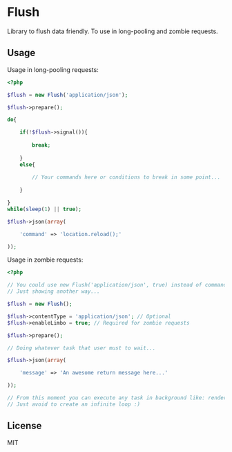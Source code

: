 Flush
=====

Library to flush data friendly. To use in long-pooling and zombie requests.

Usage
-----

Usage in long-pooling requests:
```php
<?php

$flush = new Flush('application/json');

$flush->prepare();

do{

    if(!$flush->signal()){
    
        break;
    
    }
    else{
    
        // Your commands here or conditions to break in some point...
    
    }

}
while(sleep(1) || true);

$flush->json(array(

    'command' => 'location.reload();'

));
```

Usage in zombie requests:
```php
<?php

// You could use new Flush('application/json', true) instead of commands bellow.
// Just showing another way...

$flush = new Flush();

$flush->contentType = 'application/json'; // Optional
$flush->enableLimbo = true; // Required for zombie requests

$flush->prepare();

// Doing whatever task that user must to wait...

$flush->json(array(

    'message' => 'An awesome return message here...'

));

// From this moment you can execute any task in background like: render a PDF, send emails or fire some slow script.
// Just avoid to create an infinite loop :)
```

License
----

MIT
